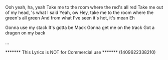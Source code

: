 Ooh yeah, ha, yeah
Take me to the room where the red's all red
Take me out of my head, 's what I said
Yeah, ow
Hey, take me to the room where the green's all green
And from what I've seen it's hot, it's mean
Eh

Gonna use my stack
It's gotta be Mack
Gonna get me on the track
Got a dragon on my back

...

******* This Lyrics is NOT for Commercial use *******
(1409622338210)